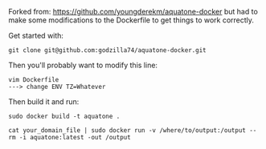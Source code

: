 Forked from: https://github.com/youngderekm/aquatone-docker but had to make some modifications to the Dockerfile to get
things to work correctly.

Get started with:
```
git clone git@github.com:godzilla74/aquatone-docker.git
```

Then you'll probably want to modify this line:
```
vim Dockerfile
---> change ENV TZ=Whatever
```

Then build it and run:
```
sudo docker build -t aquatone .

cat your_domain_file | sudo docker run -v /where/to/output:/output --rm -i aquatone:latest -out /output
```
